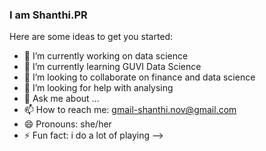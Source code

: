 ### I am Shanthi.PR
Here are some ideas to get you started:

- 🔭 I’m currently working on data science
- 🌱 I’m currently learning GUVI Data Science
- 👯 I’m looking to collaborate on finance and data science
- 🤔 I’m looking for help with analysing
- 💬 Ask me about ...
- 📫 How to reach me: gmail-shanthi.nov@gmail.com
- 😄 Pronouns: she/her
- ⚡ Fun fact: i do a lot of playing
-->
